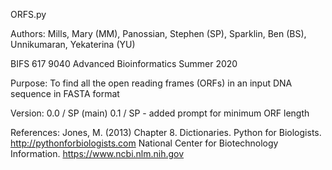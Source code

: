 ORFS.py

Authors: 
Mills, Mary (MM), Panossian, Stephen (SP), Sparklin, Ben (BS), Unnikumaran, Yekaterina (YU)

BIFS 617 9040 Advanced Bioinformatics Summer 2020


Purpose: To find all the open reading frames (ORFs) in an input DNA sequence in FASTA format

Version: 0.0 / SP (main)
         0.1 / SP - added prompt for minimum ORF length


References: 
Jones, M. (2013) Chapter 8. Dictionaries.
Python for Biologists.
http://pythonforbiologists.com
National Center for Biotechnology Information.
https://www.ncbi.nlm.nih.gov
